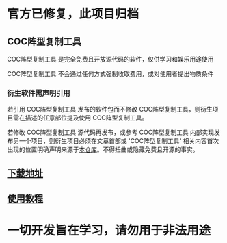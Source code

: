 # 官方已修复，此项目归档

COC阵型复制工具
---

COC阵型复制工具 是完全免费且开放源代码的软件，仅供学习和娱乐用途使用

COC阵型复制工具 不会通过任何方式强制收取费用，或对使用者提出物质条件

### 衍生软件需声明引用
若引用 COC阵型复制工具 发布的软件包而不修改 COC阵型复制工具，则衍生项目需在描述的任意部位提及使用 COC阵型复制工具。

若修改 COC阵型复制工具 源代码再发布，或参考 COC阵型复制工具 内部实现发布另一个项目，则衍生项目必须在文章首部或 'COC阵型复制工具' 相关内容首次出现的位置明确声明来源于[本仓库](https://github.com/atigger/COC-Helper)。不得扭曲或隐藏免费且开源的事实。

## [下载地址](https://github.com/atigger/COC-Helper/releases/tag/2.0)

## [使用教程](https://www.bilibili.com/video/BV1o84y1L75f)

# 一切开发旨在学习，请勿用于非法用途

